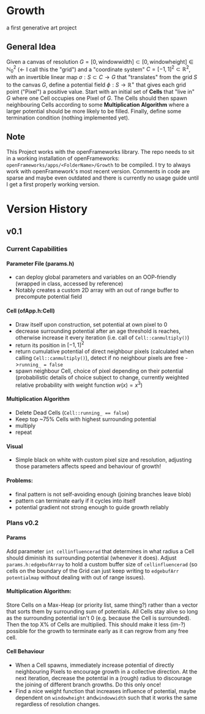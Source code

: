 # Growth
a first generative art project

## General Idea
Given a canvas of resolution $G = [0, \text{windowwidth}] \subset [0, \text{windowheight}] \in \mathbb{N}_0^2$ (<- I call this the "grid") and a "coordinate system" $C = [-1, 1]^2 \subset \mathbb{R}^2$, with an invertible linear map $\sigma : S \subset C \to G$ that "translates" from the grid $S$ to the canvas $G$, define a potential field $\phi : S \to \mathbb{R}^+$ that gives each grid point ("Pixel") a positive value.
Start with an initial set of **Cells** that "live in" $G$ where one Cell occupies one Pixel of $G$.
The Cells should then spawn neighbouring Cells according to some **Multiplication Algorithm** where a larger potential should be more likely to be filled.
Finally, define some termination condition (nothing implemented yet).

## Note
This Project works with the openFrameworks library.
The repo needs to sit in a working installation of openFrameworks: `openFrameworks/apps/<FolderName>/Growth` to be compiled.
I try to always work with openFramework's most recent version.
Comments in code are sparse and maybe even outdated and there is currently no usage guide until I get a first properly working version.

# Version History
## v0.1
### Current Capabilities
#### Parameter File (params.h)
- can deploy global parameters and variables on an OOP-friendly (wrapped in class, accessed by reference)
- Notably creates a custom 2D array with an out of range buffer to precompute potential field
#### Cell (ofApp.h:Cell)
- Draw itself upon construction, set potential at own pixel to 0
- decrease surrounding potential after an age threshold is reaches, otherwise increase it every iteration (i.e. call of `Cell::canmultiply()`)
- return its position in $[-1, 1]^2$
- return cumulative potential of direct neighbour pixels (calculated when calling `Cell::canmultiply()`), detect if no neighbour pixels are free ->`running_ = false`
- spawn neighbour Cell, choice of pixel depending on their potential (probabilistic details of choice subject to change, currently weighted relative probability with weight function $w(x) = x^3$)
#### Multiplication Algorithm
- Delete Dead Cells (`Cell::running_ == false`)
- Keep top ~75% Cells with highest surrounding potential
- multiply
- repeat
#### Visual
- Simple black on white with custom pixel size and resolution, adjusting those parameters affects speed and behaviour of growth!
#### Problems:
- final pattern is not self-avoiding enough (joining branches leave blob)
- pattern can terminate early if it cycles into itself
- potential gradient not strong enough to guide growth reliably

### Plans v0.2
#### Params
Add parameter `int cellinfluencerad`  that determines in what radius a Cell should diminish its surrounding potential (whenever it does). Adjust `params.h:edgebufArray` to hold a custom buffer size of  `cellinfluencerad` (so cells on the boundary of the Grid can just keep writing to `edgebufArr potentialmap` without dealing with out of range issues).
#### Multiplication Algorithm:
Store Cells on a Max-Heap (or priority list, same thing?) rather than a vector that sorts them by surrounding sum of potentials. All Cells stay alive so long as the surrounding potential isn't 0 (e.g. because the Cell is surrounded). Then the top X% of Cells are multiplied.
This should make it less (im-?) possible for the growth to terminate early as it can regrow from any free cell.
#### Cell Behaviour
- When a Cell spawns, immediately increase potential of directly neighbouring Pixels to encourage growth in a collective direction. At the next iteration, decrease the potential in a (rough) radius to discourage the joining of different branch growths. Do this only once!
- Find a nice weight function that increases influence of potential, maybe dependent on `windowheight` and`windowwidth` such that it works the same regardless of resolution changes.
